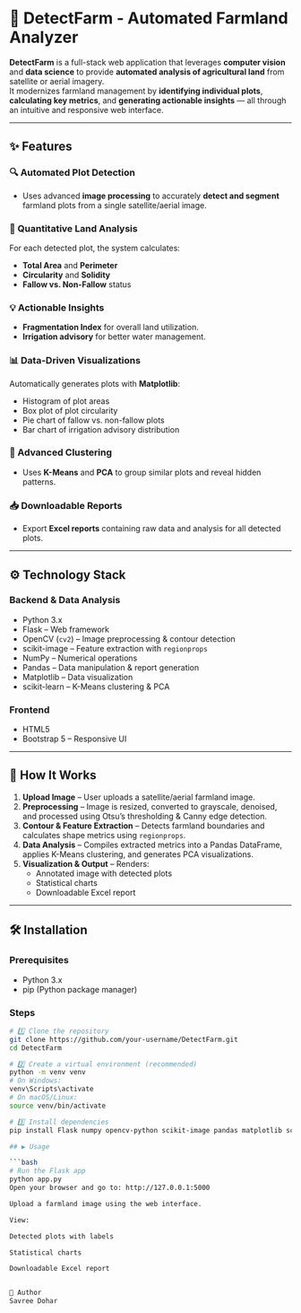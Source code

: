 # 🌱 DetectFarm - Automated Farmland Analyzer

**DetectFarm** is a full-stack web application that leverages **computer vision** and **data science** to provide **automated analysis of agricultural land** from satellite or aerial imagery.  
It modernizes farmland management by **identifying individual plots**, **calculating key metrics**, and **generating actionable insights** — all through an intuitive and responsive web interface.

---

## ✨ Features

### 🔍 Automated Plot Detection
- Uses advanced **image processing** to accurately **detect and segment** farmland plots from a single satellite/aerial image.

### 📏 Quantitative Land Analysis
For each detected plot, the system calculates:
- **Total Area** and **Perimeter**
- **Circularity** and **Solidity**
- **Fallow vs. Non-Fallow** status

### 💡 Actionable Insights
- **Fragmentation Index** for overall land utilization.
- **Irrigation advisory** for better water management.

### 📊 Data-Driven Visualizations
Automatically generates plots with **Matplotlib**:
- Histogram of plot areas  
- Box plot of plot circularity  
- Pie chart of fallow vs. non-fallow plots  
- Bar chart of irrigation advisory distribution  

### 🧠 Advanced Clustering
- Uses **K-Means** and **PCA** to group similar plots and reveal hidden patterns.

### 📥 Downloadable Reports
- Export **Excel reports** containing raw data and analysis for all detected plots.

---

## ⚙️ Technology Stack

### **Backend & Data Analysis**
- Python 3.x
- Flask – Web framework
- OpenCV (`cv2`) – Image preprocessing & contour detection
- scikit-image – Feature extraction with `regionprops`
- NumPy – Numerical operations
- Pandas – Data manipulation & report generation
- Matplotlib – Data visualization
- scikit-learn – K-Means clustering & PCA

### **Frontend**
- HTML5
- Bootstrap 5 – Responsive UI

---

## 🚀 How It Works

1. **Upload Image** – User uploads a satellite/aerial farmland image.
2. **Preprocessing** – Image is resized, converted to grayscale, denoised, and processed using Otsu’s thresholding & Canny edge detection.
3. **Contour & Feature Extraction** – Detects farmland boundaries and calculates shape metrics using `regionprops`.
4. **Data Analysis** – Compiles extracted metrics into a Pandas DataFrame, applies K-Means clustering, and generates PCA visualizations.
5. **Visualization & Output** – Renders:
   - Annotated image with detected plots
   - Statistical charts
   - Downloadable Excel report

---

## 🛠️ Installation

### **Prerequisites**
- Python 3.x
- pip (Python package manager)

### **Steps**

```bash
# 1️⃣ Clone the repository
git clone https://github.com/your-username/DetectFarm.git
cd DetectFarm

# 2️⃣ Create a virtual environment (recommended)
python -m venv venv
# On Windows:
venv\Scripts\activate
# On macOS/Linux:
source venv/bin/activate

# 3️⃣ Install dependencies
pip install Flask numpy opencv-python scikit-image pandas matplotlib scikit-learn

## ▶️ Usage

```bash
# Run the Flask app
python app.py
Open your browser and go to: http://127.0.0.1:5000

Upload a farmland image using the web interface.

View:

Detected plots with labels

Statistical charts

Downloadable Excel report


👤 Author
Savree Dohar
